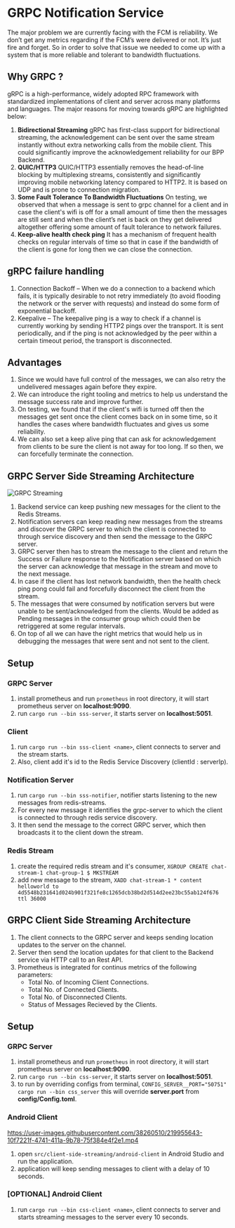 # GRPC Notification Service

The major problem we are currently facing with the FCM is reliability. We don’t get any metrics regarding if the FCM’s were delivered or not. It’s just fire and forget. So in order to solve that issue we needed to come up with a system that is more reliable and tolerant to bandwidth fluctuations.

## Why GRPC ?

gRPC is a high-performance, widely adopted RPC framework with standardized implementations of client and server across many platforms and languages. The major reasons for moving towards gRPC are highlighted below:

1. **Bidirectional Streaming** gRPC has first-class support for bidirectional streaming, the acknowledgement can be sent over the same stream instantly without extra networking calls from the mobile client. This could significantly improve the acknowledgement reliability for our BPP Backend.
2. **QUIC/HTTP3** QUIC/HTTP3 essentially removes the head-of-line blocking by multiplexing streams, consistently and significantly improving mobile networking latency compared to HTTP2. It is based on UDP and is prone to connection migration.
3. **Some Fault Tolerance To Bandwidth Fluctuations** On testing, we observed that when a message is sent to grpc channel for a client and in case the client's wifi is off for a small amount of time then the messages are still sent and when the client’s net is back on they get delivered altogether offering some amount of fault tolerance to network failures.
4. **Keep-alive health check ping** It has a mechanism of frequent health checks on regular intervals of time so that in case if the bandwidth of the client is gone for long then we can close the connection.

## gRPC failure handling

1. Connection Backoff – When we do a connection to a backend which fails, it is typically desirable to not retry immediately (to avoid flooding the network or the server with requests) and instead do some form of exponential backoff.
2. Keepalive – The keepalive ping is a way to check if a channel is currently working by sending HTTP2 pings over the transport. It is sent periodically, and if the ping is not acknowledged by the peer within a certain timeout period, the transport is disconnected.

## Advantages

1. Since we would have full control of the messages, we can also retry the undelivered messages again before they expire.
2. We can introduce the right tooling and metrics to help us understand the message success rate and improve further.
3. On testing, we found that if the client's wifi is turned off then the messages get sent once the client comes back on in some time, so it handles the cases where bandwidth fluctuates and gives us some reliability.
4. We can also set a keep alive ping that can ask for acknowledgement from clients to be sure the client is not away for too long. If so then, we can forcefully terminate the connection.

## GRPC Server Side Streaming Architecture

![GRPC Streaming](https://user-images.githubusercontent.com/38260510/219075736-baca827e-6516-4d72-9013-f466fbcd7a13.png)

1. Backend service can keep pushing new messages for the client to the Redis Streams.
2. Notification servers can keep reading new messages from the streams and discover the GRPC server to which the client is connected to through service discovery and then send the message to the GRPC server.
3. GRPC server then has to stream the message to the client and return the Success or Failure response to the Notification server based on which the server can acknowledge that message in the stream and move to the next message.
4. In case if the client has lost network bandwidth, then the health check ping pong could fail and forcefully disconnect the client from the stream.
5. The messages that were consumed by notification servers but were unable to be sent/acknowledged from the clients. Would be added as Pending messages in the consumer group which could then be retriggered at some regular intervals.
6. On top of all we can have the right metrics that would help us in debugging the messages that were sent and not sent to the client.

## Setup

### GRPC Server

1. install prometheus and run `prometheus` in root directory, it will start prometheus server on **localhost:9090**.
2. run `cargo run --bin sss-server`, it starts server on **localhost:5051**.

### Client

1. run `cargo run --bin sss-client <name>`, client connects to server and the stream starts.
2. Also, client add it's id to the Redis Service Discovery (clientId : serverIp).

### Notification Server

1. run `cargo run --bin sss-notifier`, notifier starts listening to the new messages from redis-streams.
2. For every new message it identifies the grpc-server to which the client is connected to through redis service discovery.
3. It then send the message to the correct GRPC server, which then broadcasts it to the client down the stream.

### Redis Stream

1. create the required redis stream and it's consumer, `XGROUP CREATE chat-stream-1 chat-group-1 $ MKSTREAM`
2. add new message to the stream, `XADD chat-stream-1 * content helloworld to 4d5548b231641d024b901f321fe8c1265dcb38bd2d514d2ee23bc55ab124f676 ttl 36000`

## GRPC Client Side Streaming Architecture

1. The client connects to the GRPC server and keeps sending location updates to the server on the channel.
2. Server then send the location updates for that client to the Backend service via HTTP call to an Rest API.
3. Prometheus is integrated for continus metrics of the following parameters:
    - Total No. of Incoming Client Connections.
    - Total No. of Connected Clients.
    - Total No. of Disconnected Clients.
    - Status of Messages Recieved by the Clients.

## Setup

### GRPC Server

1. install prometheus and run `prometheus` in root directory, it will start prometheus server on **localhost:9090**.
2. run `cargo run --bin css-server`, it starts server on **localhost:5051**.
3. to run by overriding configs from terminal, `CONFIG_SERVER__PORT="50751" cargo run --bin css_server` this will override **server.port** from **config/Config.toml**.

### Android Client

https://user-images.githubusercontent.com/38260510/219955643-10f7221f-4741-411a-9b78-75f384e4f2e1.mp4

1. open `src/client-side-streaming/android-client` in Android Studio and run the application.
2. application will keep sending messages to client with a delay of 10 seconds.

### [OPTIONAL] Android Client

1. run `cargo run --bin css-client <name>`, client connects to server and starts streaming messages to the server every 10 seconds.
